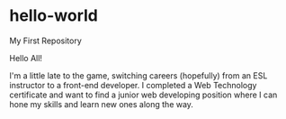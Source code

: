# hello-world
My First Repository

Hello All!

I'm a little late to the game, switching careers (hopefully) from an ESL instructor to a front-end developer.
I completed a Web Technology certificate and want to find a junior web developing position where I can hone
my skills and learn new ones along the way.
